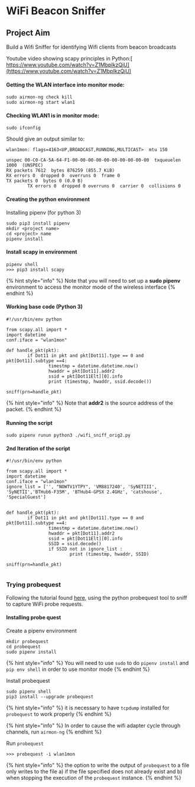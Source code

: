 # WiFi Beacon Sniffer

## Project Aim

Build a Wifi Sniffer for identifying Wifi clients from beacon broadcasts

Youtube video showing scapy principles in Python:[ https://www.youtube.com/watch?v=Z1MbpIkzQjU](https://www.youtube.com/watch?v=Z1MbpIkzQjU)

#### Getting the WLAN interface into monitor mode:

```text
sudo airmon-ng check kill
sudo airmon-ng start wlan1
```

#### Checking WLAN1 is in monitor mode:

```text
sudo ifconfig
```

Should give an output similar to:

```text
wlan1mon: flags=4163<UP,BROADCAST,RUNNING,MULTICAST>  mtu 150
unspec 00-C0-CA-5A-64-F1-00-00-00-00-00-00-00-00-00-00  txqueuelen 1000  (UNSPEC)
RX packets 7612  bytes 876259 (855.7 KiB)
RX errors 0  dropped 0  overruns 0  frame 0
TX packets 0  bytes 0 (0.0 B)        TX errors 0  dropped 0 overruns 0  carrier 0  collisions 0
```

#### Creating the python environment

Installing pipenv \(for python 3\)

```text
sudo pip3 install pipenv
mkdir <project name>
cd <project> name
pipenv install
```

#### Install scapy in environment

```text
pipenv shell
>>> pip3 install scapy
```

{% hint style="info" %}
Note that you will need to set up a **sudo pipenv** environment to access the monitor mode of the wireless interface
{% endhint %}

#### Working base code \(Python 3\)

```text
#!/usr/bin/env python

from scapy.all import *
import datetime
conf.iface = "wlan1mon"

def handle_pkt(pkt):
        if Dot11 in pkt and pkt[Dot11].type == 0 and pkt[Dot11].subtype ==4:
                timestmp = datetime.datetime.now()
                hwaddr = pkt[Dot11].addr2
                ssid = pkt[Dot11Elt][0].info
                print (timestmp, hwaddr, ssid.decode())

sniff(prn=handle_pkt)

```

{% hint style="info" %}
Note that **addr2** is the source address of the packet.
{% endhint %}

#### Running the script

```text
sudo pipenv runun python3 ./wifi_sniff_orig2.py 
```

#### 2nd Iteration of the script

```text
#!/usr/bin/env python

from scapy.all import *
import datetime
conf.iface = "wlan1mon"
ignore_list = ['', "NOWTV1YTPY", 'VM8817240', 'SyNETIII', 'SyNETII','BTHub6-F35M', 'BTHub4-GPSX 2.4GHz', 'catshouse', 'SpecialGuest']


def handle_pkt(pkt):
        if Dot11 in pkt and pkt[Dot11].type == 0 and pkt[Dot11].subtype ==4:
                timestmp = datetime.datetime.now()
                hwaddr = pkt[Dot11].addr2
                ssid = pkt[Dot11Elt][0].info
                SSID = ssid.decode()
                if SSID not in ignore_list :
                        print (timestmp, hwaddr, SSID)

sniff(prn=handle_pkt)


```



### Trying probequest

Following the tutorial found [here](https://null-byte.wonderhowto.com/how-to/track-wi-fi-devices-connect-them-using-probequest-0186137/), using the python probequest tool to sniff to capture WiFi probe requests.

#### Installing probe quest

Create a pipenv environment

```text
mkdir probequest
cd probequest
sudo pipenv install
```

{% hint style="info" %}
You will need to use `sudo` to do `pipenv install` and `pip env shell` in order to use monitor mode
{% endhint %}

Install probequest

```text
sudo pipenv shell
pip3 install --upgrade probequest
```

{% hint style="info" %}
it is necessary to have `tcpdump` installed for `probequest` to work properly
{% endhint %}

{% hint style="info" %}
In order to cause the wifi adapter cycle through channels, run `airmon-ng`
{% endhint %}

Run `probequest`

```text
>>> probequest -i wlan1mon
```

{% hint style="info" %}
the option to write the output of `probequest` to a file only writes to the file a\) if the file specified does not already exist and b\) when stopping the execution of the `probequest` instance.
{% endhint %}

